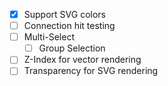 - [x] Support SVG colors
- [ ] Connection hit testing
- [ ] Multi-Select
  - [ ] Group Selection
- [ ] Z-Index for vector rendering
- [ ] Transparency for SVG rendering